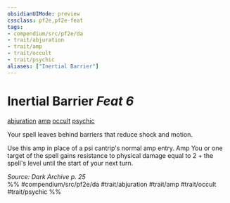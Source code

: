 ```yaml
---
obsidianUIMode: preview
cssclass: pf2e,pf2e-feat
tags:
- compendium/src/pf2e/da
- trait/abjuration
- trait/amp
- trait/occult
- trait/psychic
aliases: ["Inertial Barrier"]
---
```

# Inertial Barrier  *Feat 6*  
[abjuration](/rules/traits/abjuration.md)  [amp](/rules/traits/amp-da.md)  [occult](/rules/traits/occult.md)  [psychic](/rules/traits/psychic-da.md)  


Your spell leaves behind barriers that reduce shock and motion.

Use this amp in place of a psi cantrip's normal amp entry. Amp You or one target of the spell gains resistance to physical damage equal to 2 + the spell's level until the start of your next turn.

*Source: Dark Archive p. 25*  
%% #compendium/src/pf2e/da #trait/abjuration #trait/amp #trait/occult #trait/psychic %%